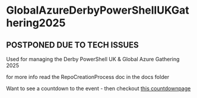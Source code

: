 # GlobalAzureDerbyPowerShellUKGathering2025

## POSTPONED DUE TO TECH ISSUES

Used for managing the Derby PowerShell UK & Global Azure Gathering 2025

for more info read the RepoCreationProcess doc in the docs folder


Want to see a countdown to the event - then checkout [this countdownpage](/pages/countdownpage.html)
